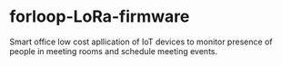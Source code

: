 # forloop-LoRa-firmware
Smart office low cost apllication of IoT devices to monitor presence of people in meeting rooms and schedule meeting events.
